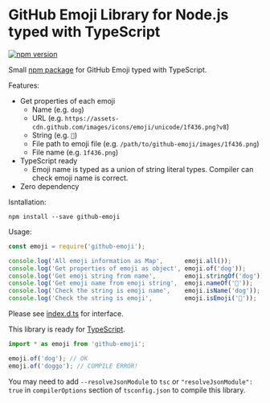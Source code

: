 GitHub Emoji Library for Node.js typed with TypeScript
======================================================
[![npm version](https://badge.fury.io/js/github-emoji.svg)](https://www.npmjs.com/package/github-emoji)

Small [npm package](https://www.npmjs.com/package/github-emoji) for GitHub Emoji typed with TypeScript.

Features:

- Get properties of each emoji
  - Name (e.g. `dog`)
  - URL (e.g. `https://assets-cdn.github.com/images/icons/emoji/unicode/1f436.png?v8`)
  - String (e.g. `🐶`)
  - File path to emoji file (e.g. `/path/to/github-emoji/images/1f436.png`)
  - File name (e.g. `1f436.png`)
- TypeScript ready
  - Emoji name is typed as a union of string literal types. Compiler can check emoji name is correct.
- Zero dependency

Isntallation:

```
npm install --save github-emoji
```

Usage:

```javascript
const emoji = require('github-emoji');

console.log('All emoji information as Map',      emoji.all());
console.log('Get properties of emoji as object', emoji.of('dog'));
console.log('Get emoji string from name',        emoji.stringOf('dog'));
console.log('Get emoji name from emoji string',  emoji.nameOf('🐶'));
console.log('Check the string is emoji name',    emoji.isName('dog'));
console.log('Check the string is emoji',         emoji.isEmoji('🐶'));
```

Please see [index.d.ts](index.d.ts) for interface.

This library is ready for [TypeScript](https://www.typescriptlang.org/).

```typescript
import * as emoji from 'github-emoji';

emoji.of('dog'); // OK
emoji.of('doggo'); // COMPILE ERROR!
```

You may need to add `--resolveJsonModule` to `tsc` or `"resolveJsonModule": true` in `compilerOptions`
section of `tsconfig.json` to compile this library.
